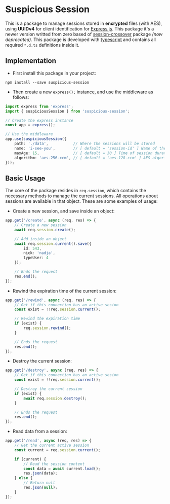 # Suspicious Session

This is a package to manage sessions stored in __encrypted__ files (with AES), using __UUIDv4__ for client identification for [Express.js](https://expressjs.com/). This package it's a newer version writted from zero based of [session-crossover](https://www.npmjs.com/package/session-crossover) package _(now deprecated)._ This package is developed with [typescript](https://www.typescriptlang.org/) and contains all required `*.d.ts` definitions inside it.


## Implementation

- First install this package in your project:
```console
npm install --save suspicious-session
```

- Then create a new `express();` instance, and use the middleware as follows:
```ts
import express from 'express';
import { suspiciousSession } from 'suspicious-session';

// Create the express instance
const app = express();

// Use the middleware
app.use(suspiciousSession({
    path: './data',           // Where the sessions will be stored
    name: 'i-see-you',        // [ default = 'session-id' ] Name of the cookie to create
    maxAge: 15,               // [ default = 30 ] Time of session duration (in minutes)
    algorithm: 'aes-256-ccm', // [ default = 'aes-128-ccm' ] AES algorithm do you want to use
}));
```


## Basic Usage

The core of the package resides in `req.session`, which contains the necessary methods to manage the current sessions. All operations about sessions are available in that object. These are some examples of usage:

- Create a new session, and save inside an object:
```ts
app.get('/create', async (req, res) => {
    // Create a new session
    await req.session.create();

    // Add inside an object
    await req.session.current().save({
        id: 543,
        nick: 'nadja',
        typeUser: 4
    });

    // Ends the request
    res.end();
});
```

- Rewind the expiration time of the current session:
```ts
app.get('/rewind', async (req, res) => {
    // Get if this connection has an active sesion
    const exist = !!req.session.current();

    // Rewind the expiration time
    if (exist) {
        req.session.rewind();
    }

    // Ends the request
    res.end();
});
```

- Destroy the current session:
```ts
app.get('/destroy', async (req, res) => {
    // Get if this connection has an active sesion
    const exist = !!req.session.current();

    // Destroy the current session
    if (exist) {
        await req.session.destroy();
    }

    // Ends the request
    res.end();
});
```

- Read data from a session:
```ts
app.get('/read', async (req, res) => {
    // Get the current active session
    const current = req.session.current();

    if (current) {
        // Read the session content
        const data = await current.load();
        res.json(data);
    } else {
        // Return null
        res.json(null);
    }
});
```
